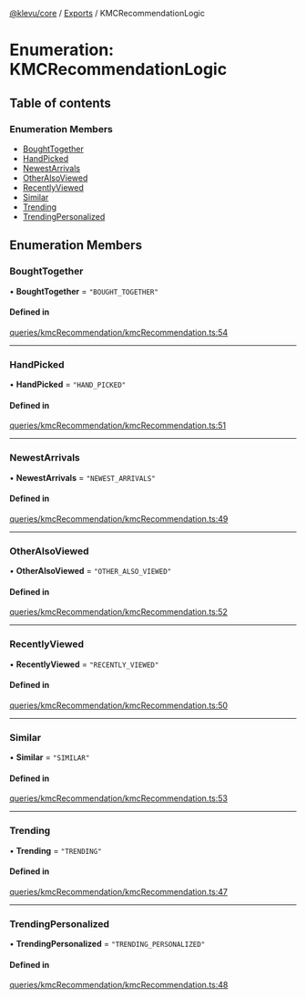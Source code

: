 [@klevu/core]() / [Exports](../modules.md) / KMCRecommendationLogic

# Enumeration: KMCRecommendationLogic

## Table of contents

### Enumeration Members

- [BoughtTogether](KMCRecommendationLogic.md#boughttogether)
- [HandPicked](KMCRecommendationLogic.md#handpicked)
- [NewestArrivals](KMCRecommendationLogic.md#newestarrivals)
- [OtherAlsoViewed](KMCRecommendationLogic.md#otheralsoviewed)
- [RecentlyViewed](KMCRecommendationLogic.md#recentlyviewed)
- [Similar](KMCRecommendationLogic.md#similar)
- [Trending](KMCRecommendationLogic.md#trending)
- [TrendingPersonalized](KMCRecommendationLogic.md#trendingpersonalized)

## Enumeration Members

### BoughtTogether

• **BoughtTogether** = ``"BOUGHT_TOGETHER"``

#### Defined in

[queries/kmcRecommendation/kmcRecommendation.ts:54](https://github.com/klevultd/frontend-sdk/blob/58d63d7/packages/klevu-core/src/queries/kmcRecommendation/kmcRecommendation.ts#L54)

___

### HandPicked

• **HandPicked** = ``"HAND_PICKED"``

#### Defined in

[queries/kmcRecommendation/kmcRecommendation.ts:51](https://github.com/klevultd/frontend-sdk/blob/58d63d7/packages/klevu-core/src/queries/kmcRecommendation/kmcRecommendation.ts#L51)

___

### NewestArrivals

• **NewestArrivals** = ``"NEWEST_ARRIVALS"``

#### Defined in

[queries/kmcRecommendation/kmcRecommendation.ts:49](https://github.com/klevultd/frontend-sdk/blob/58d63d7/packages/klevu-core/src/queries/kmcRecommendation/kmcRecommendation.ts#L49)

___

### OtherAlsoViewed

• **OtherAlsoViewed** = ``"OTHER_ALSO_VIEWED"``

#### Defined in

[queries/kmcRecommendation/kmcRecommendation.ts:52](https://github.com/klevultd/frontend-sdk/blob/58d63d7/packages/klevu-core/src/queries/kmcRecommendation/kmcRecommendation.ts#L52)

___

### RecentlyViewed

• **RecentlyViewed** = ``"RECENTLY_VIEWED"``

#### Defined in

[queries/kmcRecommendation/kmcRecommendation.ts:50](https://github.com/klevultd/frontend-sdk/blob/58d63d7/packages/klevu-core/src/queries/kmcRecommendation/kmcRecommendation.ts#L50)

___

### Similar

• **Similar** = ``"SIMILAR"``

#### Defined in

[queries/kmcRecommendation/kmcRecommendation.ts:53](https://github.com/klevultd/frontend-sdk/blob/58d63d7/packages/klevu-core/src/queries/kmcRecommendation/kmcRecommendation.ts#L53)

___

### Trending

• **Trending** = ``"TRENDING"``

#### Defined in

[queries/kmcRecommendation/kmcRecommendation.ts:47](https://github.com/klevultd/frontend-sdk/blob/58d63d7/packages/klevu-core/src/queries/kmcRecommendation/kmcRecommendation.ts#L47)

___

### TrendingPersonalized

• **TrendingPersonalized** = ``"TRENDING_PERSONALIZED"``

#### Defined in

[queries/kmcRecommendation/kmcRecommendation.ts:48](https://github.com/klevultd/frontend-sdk/blob/58d63d7/packages/klevu-core/src/queries/kmcRecommendation/kmcRecommendation.ts#L48)
